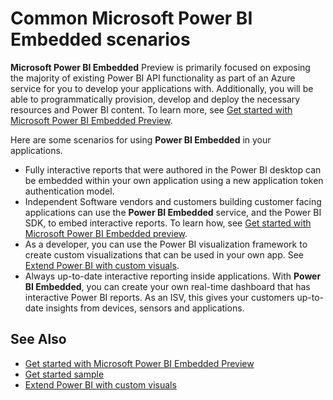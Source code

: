 ﻿<properties
   pageTitle="Common Microsoft Power BI Embedded scenarios"
   description=""
   services="power-bi-embedded"
   documentationCenter=""
   authors="dvana"
   manager="NA"
   editor=""
   tags=""/>
<tags
   ms.service="power-bi-embedded"
   ms.devlang="NA"
   ms.topic="article"
   ms.tgt_pltfrm="NA"
   ms.workload="powerbi"
   ms.date="03/29/2016"
   ms.author="jocaplan"/>

# Common Microsoft Power BI Embedded scenarios

**Microsoft Power BI Embedded** Preview is primarily focused on exposing the majority of existing Power BI API functionality as part of an Azure service for you to develop your applications with.  Additionally, you will be able to programmatically provision, develop and deploy the necessary resources and Power BI content. To learn more, see [Get started with Microsoft Power BI Embedded Preview](power-bi-embedded-get-started.md).

Here are some scenarios for using **Power BI Embedded** in your applications.

- Fully interactive reports that were authored in the Power BI desktop can be embedded within your own application using a new application token authentication model.
- Independent Software vendors and customers building customer facing applications can use the **Power BI Embedded** service, and the Power BI SDK, to embed interactive reports. To learn how, see [Get started with Microsoft Power BI Embedded preview](power-bi-embedded-get-started.md).
- As a developer, you can use the Power BI visualization framework to create custom visualizations that can be used in your own app. See [Extend Power BI with custom visuals](https://powerbi.microsoft.com/custom-visuals/).
- Always up-to-date interactive reporting inside applications. With **Power BI Embedded**, you can create your own real-time dashboard that has interactive Power BI reports. As an ISV, this gives your customers up-to-date insights from devices, sensors and applications.

## See Also

- [Get started with Microsoft Power BI Embedded Preview](power-bi-embedded-get-started.md)
- [Get started sample](power-bi-embedded-get-started.md)
- [Extend Power BI with custom visuals](https://powerbi.microsoft.com/custom-visuals/)
